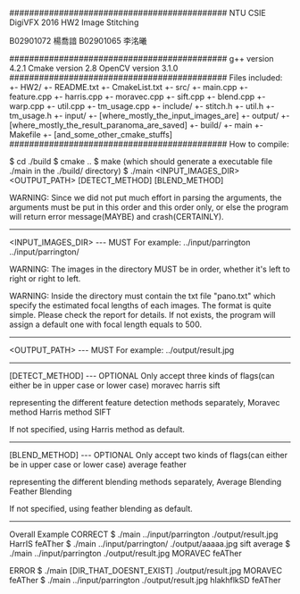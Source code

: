 ############################################
NTU CSIE DigiVFX 2016
HW2 Image Stitching
  
  B02901072 楊喬諳
  B02901065 李洺曦

############################################
g++ version
  4.2.1
Cmake version 
  2.8
OpenCV version
  3.1.0
############################################
Files included:
+- HW2/
  +- README.txt
  +- CmakeList.txt
  +- src/
    +- main.cpp
    +- feature.cpp
    +- harris.cpp
    +- moravec.cpp
    +- sift.cpp
    +- blend.cpp
    +- warp.cpp
    +- util.cpp
    +- tm_usage.cpp
  +- include/
    +- stitch.h
    +- util.h
    +- tm_usage.h
  +- input/
    +- [where_mostly_the_input_images_are]
  +- output/
    +- [where_mostly_the_result_paranoma_are_saved]
  +- build/
    +- main
    +- Makefile
    +- [and_some_other_cmake_stuffs]
############################################
How to compile:

$ cd ./build
$ cmake ..
$ make
(which should generate a executable file ./main in the ./build/ directory)
$ ./main <INPUT_IMAGES_DIR> <OUTPUT_PATH> [DETECT_METHOD] [BLEND_METHOD]

WARNING: Since we did not put much effort in parsing the arguments,
         the arguments must be put in this order and this order only,
         or else the program will return error message(MAYBE) 
         and crash(CERTAINLY).

--------------------------------------------
<INPUT_IMAGES_DIR> --- MUST
For example: 
  ../input/parrington
  ../input/parrington/

WARNING: The images in the directory MUST be in order, whether it's 
         left to right or right to left.

WARNING: Inside the directory must contain the txt file "pano.txt"
         which specify the estimated focal lengths of each images.
         The format is quite simple. Please check the report for 
         details.
         If not exists, the program will assign a default one with 
         focal length equals to 500.

--------------------------------------------
<OUTPUT_PATH> --- MUST
For example:
  ../output/result.jpg

--------------------------------------------
[DETECT_METHOD] --- OPTIONAL
Only accept three kinds of flags(can either be in upper case or lower case)
  moravec
  harris
  sift

representing the different feature detection methods separately, 
  Moravec method
  Harris method
  SIFT

If not specified, using Harris method as default.

--------------------------------------------
[BLEND_METHOD] --- OPTIONAL
Only accept two kinds of flags(can either be in upper case or lower case)
  average
  feather

representing the different blending methods separately, 
  Average Blending
  Feather Blending

If not specified, using feather blending as default.

--------------------------------------------
Overall Example
  CORRECT
  $ ./main ../input/parrington ./output/result.jpg HarrIS feATher
  $ ./main ../input/parrington/ ./output/aaaaa.jpg sift average
  $ ./main ../input/parrington ./output/result.jpg MORAVEC feATher
  
  ERROR
  $ ./main [DIR_THAT_DOESNT_EXIST] ./output/result.jpg MORAVEC feATher
  $ ./main ../input/parrington ./output/result.jpg hlakhflkSD feATher



